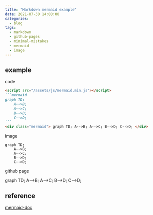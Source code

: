 ```yaml
---
title: "Markdown mermaid example"
date: 2021-07-30 14:00:00
categories:
  - blog
tags:
  - markdown
  - github-pages
  - minimal-mistakes
  - mermaid
  - image
---
```


<script src="/assets/js/mermaid.min.js"></script>

## example

code

````md
<script src="/assets/js/mermaid.min.js"></script>
```mermaid
graph TD;
    A-->B;
    A-->C;
    B-->D;
    C-->D;
```
<div class="mermaid"> graph TD; A-->B; A-->C; B-->D; C-->D; </div>
````

image

```mermaid
graph TD;
    A-->B;
    A-->C;
    B-->D;
    C-->D;
```

github page

<div class="mermaid"> graph TD; A-->B; A-->C; B-->D; C-->D; </div>

<script>
mermaid.init({noteMargin: 10}, ".language-mermaid");
</script>

## reference

[mermaid-doc](https://mermaid-js.github.io/)
